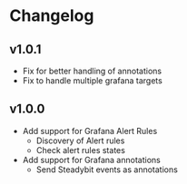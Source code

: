 # Changelog

## v1.0.1

- Fix for better handling of annotations
- Fix to handle multiple grafana targets

## v1.0.0

- Add support for Grafana Alert Rules
	- Discovery of Alert rules
 	- Check alert rules states
- Add support for Grafana annotations
	- Send Steadybit events as annotations  
